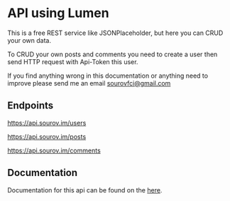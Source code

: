 # API using Lumen

This is a free REST service like JSONPlaceholder, but here you can CRUD your own data.

To CRUD your own posts and comments you need to create a user then send HTTP request with Api-Token this user.

If you find anything wrong in this documentation or anything need to improve please send me an email sourovfci@gmail.com

## Endpoints

https://api.sourov.im/users

https://api.sourov.im/posts

https://api.sourov.im/comments

## Documentation

Documentation for this api can be found on the [here](https://api.sourov.im/).
